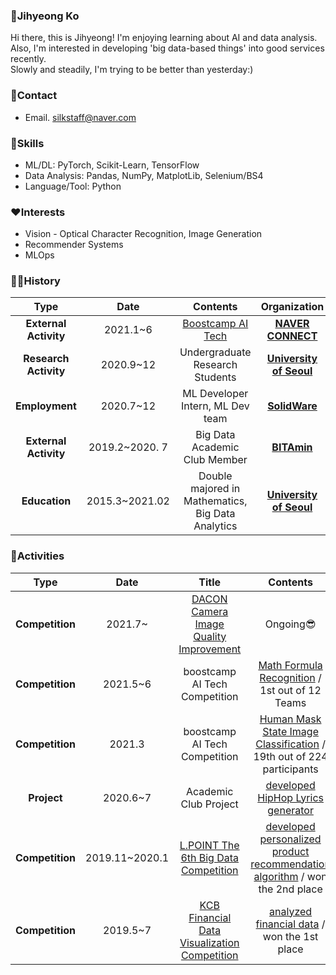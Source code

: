 ### 🤗Jihyeong Ko
Hi there, this is Jihyeong! I'm enjoying learning about AI and data analysis.  
Also, I'm interested in developing 'big data-based things' into good services recently.  
Slowly and steadily, I'm trying to be better than yesterday:)

### 👀Contact
- Email. silkstaff@naver.com

### 🤖Skills
* ML/DL: PyTorch, Scikit-Learn, TensorFlow
* Data Analysis: Pandas, NumPy, MatplotLib, Selenium/BS4
* Language/Tool: Python

### ❤Interests
* Vision - Optical Character Recognition, Image Generation
* Recommender Systems
* MLOps

### 🏃‍♀️History

| **Type** | **Date** | **Contents** | **Organization** |
|:--------:|:--------:|:--------:|:--------:|
| **External Activity** | 2021.1~6 | [Boostcamp AI Tech](https://boostcamp.connect.or.kr/) | **[NAVER CONNECT](https://www.connect.or.kr/)** |
| **Research Activity** | 2020.9~12 | Undergraduate Research Students | **[University of Seoul](http://www.uos.ac.kr/intro.htm)** |
| **Employment** | 2020.7~12 | ML Developer Intern, ML Dev team | **[SolidWare](https://davincilabs.ai/ko)** |
| **External Activity** | 2019.2~2020. 7 | Big Data Academic Club Member | **[BITAmin](https://cafe.naver.com/bitamin123)** |
| **Education** | 2015.3~2021.02  | Double majored in Mathematics, Big Data Analytics | **[University of Seoul](http://www.uos.ac.kr/intro.htm)** |


### 🤡Activities
| **Type** | **Date** | **Title** |**Contents** | **Host** |
|:--------:|:--------:|:--------:|:--------:|:--------:|
| **Competition** | 2021.7~ | [DACON Camera Image Quality Improvement](https://dacon.io/competitions/official/235746/overview/description) | Ongoing😎 | **LG AI Research** |
| **Competition** | 2021.5~6 | boostcamp AI Tech Competition | [Math Formula Recognition](https://github.com/bcaitech1/p4-fr-sorry-math-but-love-you) / 1st out of 12 Teams | **NAVER CONNECT** |
| **Competition** | 2021.3 | boostcamp AI Tech Competition | [Human Mask State Image Classification](https://github.com/iloveslowfood/p1-img-iloveslowfood) / 19th out of 224 participants | **NAVER CONNECT** |
| **Project** | 2020.6~7 | Academic Club Project | [developed HipHop Lyrics generator](https://github.com/iloveslowfood/Text2Hip) | **BITAmin** |
| **Competition** | 2019.11~2020.1 | [L.POINT The 6th Big Data Competition](https://competition.lpoint.com/front/Guideline.tran) | [developed personalized product recommendation algorithm](https://github.com/iloveslowfood/6thLPOINTBigdataCompetition) / won the 2nd place  | **Lotte Members** | 
| **Competition** | 2019.5~7 | [KCB Financial Data Visualization Competition](https://dacon.io/competitions/official/82407/overview) | [analyzed financial data](https://github.com/iloveslowfood/8thKCBFinanceDataVisualization) / won the 1st place | **KCB, Dacon** |

